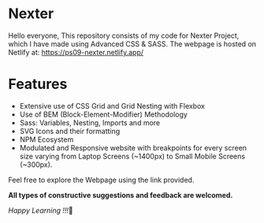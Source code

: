 # Nexter

Hello everyone, This repository consists of my code for Nexter Project, which I have made using Advanced CSS & SASS.
The webpage is hosted on Netlify at:
https://ps09-nexter.netlify.app/

# Features

* Extensive use of CSS Grid and Grid Nesting with Flexbox
* Use of BEM (Block-Element-Modifier) Methodology
* Sass: Variables, Nesting, Imports and more
* SVG Icons and their formatting
* NPM Ecosystem
* Modulated and Responsive website with breakpoints for every screen size varying from Laptop Screens (~1400px) to Small Mobile Screens (~300px).

Feel free to explore the Webpage using the link provided.

__All types of constructive suggestions and feedback are welcomed.__

_Happy Learning !!!_🙂